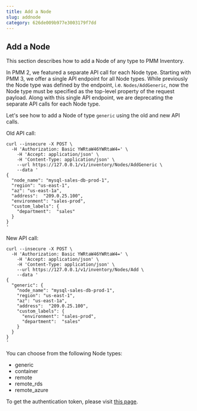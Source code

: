 ```yaml
---
title: Add a Node
slug: addnode
category: 626de009b977e3003179f7dd
---
```


## Add a Node

This section describes how to add a Node of any type to PMM Inventory.

In PMM 2, we featured a separate API call for each Node type. Starting with PMM 3, we offer a single API endpoint for all Node types. While previously the Node type was defined by the endpoint, i.e. `Nodes/AddGeneric`, now the Node type must be specified as the top-level property of the request payload. Along with this single API endpoint, we are deprecating the separate API calls for each Node type.

Let's see how to add a Node of type `generic` using the old and new API calls.

Old API call:
  
```shell
curl --insecure -X POST \
  -H 'Authorization: Basic YWRtaW46YWRtaW4=' \
	-H 'Accept: application/json' \
	-H 'Content-Type: application/json' \
	--url https://127.0.0.1/v1/inventory/Nodes/AddGeneric \
	--data '
{
  "node_name": "mysql-sales-db-prod-1",
  "region": "us-east-1",
  "az": "us-east-1a",
  "address":  "209.0.25.100",
  "environment": "sales-prod",
  "custom_labels": {
    "department":  "sales"
  }
}
'
```

New API call:

```shell
curl --insecure -X POST \
  -H 'Authorization: Basic YWRtaW46YWRtaW4=' \
	-H 'Accept: application/json' \
	-H 'Content-Type: application/json' \
	--url https://127.0.0.1/v1/inventory/Nodes/Add \
	--data '
{
  "generic": {
    "node_name": "mysql-sales-db-prod-1",
    "region": "us-east-1",
    "az": "us-east-1a",
    "address":  "209.0.25.100",
    "custom_labels": {
      "environment": "sales-prod",
      "department":  "sales"
    }
  }
}
'
```

You can choose from the following Node types:

- generic
- container
- remote
- remote_rds
- remote_azure

To get the authentication token, please visit [this page](ref:authentication).
